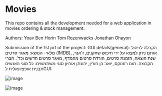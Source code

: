 # Movies
This repo contains all the development needed for a web application in movies ordering &amp; stock management. 

Authors: 
Yoav Ben Horin
Tom Rozenwacks
Jonathan Ohayon 





Submission of the 1st prt of the project: GUI details(general):
הקבלה לניהול מלאי- הנושא: מאגר סרטים (IMDB), אותם ניתן למצוא על ידי חיפוש שחקנים, ז'אנר, שנת הוצאה, הזמנת סרטים, הורדת סרטים מהמדף, מאגר סרטים חדשים וכד'. 
חברי הקבוצה: תום רוזנוקס, יואב בן חורין, יהונתן אוחיון
סוגי משתמשים: כל סוגי האנשים 
תבנית  אופציונאלית לGUI: 

![image](https://user-images.githubusercontent.com/49618587/169826675-b7f61558-86e0-49b9-926f-64b067605891.png)






![image](https://user-images.githubusercontent.com/49618587/169826797-e701d80b-8c70-48a2-8f01-16a2c20fbf19.png)
























